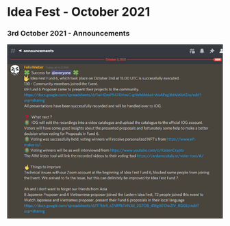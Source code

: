 # Idea Fest - October 2021

### 3rd October 2021 - Announcements

![](../.gitbook/assets/2021-10-03.png)

